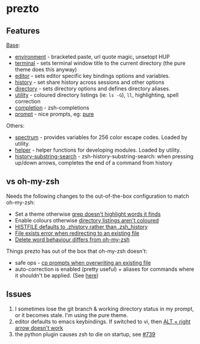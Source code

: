 # prezto

## Features

[Base](https://github.com/sorin-ionescu/prezto/blob/a3a51bdf6c485ff60153e80b66915626fcbacd4f/runcoms/zpreztorc#L32):
* [environment](https://github.com/sorin-ionescu/prezto/tree/master/modules/environment) - bracketed paste, url quote magic, unsetopt HUP
* [terminal](https://github.com/sorin-ionescu/prezto/tree/master/modules/terminal) - sets terminal window title to the current directory (the pure theme does this anyway)
* [editor](https://github.com/sorin-ionescu/prezto/tree/master/modules/editor) - sets editor specific key bindings options and variables.
* [history](https://github.com/sorin-ionescu/prezto/tree/master/modules/histhistory) - set share history across sessions and other options
* [directory](https://github.com/sorin-ionescu/prezto/tree/master/modules/directory) - sets directory options and defines directory aliases.
* [utility](https://github.com/sorin-ionescu/prezto/tree/master/modules/utility) - coloured directory listings (ie: `ls -G`), `ll`, highlighting, spell correction
* [completion](https://github.com/sorin-ionescu/prezto/tree/master/modules/completion) - zsh-completions
* [prompt](https://github.com/sorin-ionescu/prezto/tree/master/modules/prompt) - nice prompts, eg: [pure](https://github.com/sindresorhus/pure)

Others:
* [spectrum](https://github.com/sorin-ionescu/prezto/tree/master/modules/spectrum) - provides variables for 256 color escape codes. Loaded by utility.
* [helper](https://github.com/sorin-ionescu/prezto/tree/master/modules/helper) - helper functions for developing modules. Loaded by utility. 
* [history-substring-search](https://github.com/sorin-ionescu/prezto/tree/master/modules/history-substring-search) - zsh-history-substring-search: when pressing up/down arrows, completes the end of a command from history

## vs oh-my-zsh

Needs the following changes to the out-of-the-box configuration to match oh-my-zsh:
* Set a theme otherwise [grep doesn't highlight words it finds](https://github.com/sorin-ionescu/prezto/issues/1764)
* Enable colours otherwise [directory listings aren't coloured](https://github.com/sorin-ionescu/prezto/issues/1765)
* [HISTFILE defaults to .zhistory rather than .zsh_history](https://github.com/sorin-ionescu/prezto/issues/1766)
* [File exists error when redirecting to an existing file](https://github.com/sorin-ionescu/prezto/issues/1767)
* [Delete word behaviour differs from oh-my-zsh](https://github.com/sorin-ionescu/prezto/issues/1774)

Things prezto has out of the box that oh-my-zsh doesn't:
* safe ops - [cp prompts when overwriting an existing file](https://github.com/sorin-ionescu/prezto/issues/1845)
* auto-correction is enabled (pretty useful) + aliases for commands where it shouldn't be applied. (See [here](https://github.com/sorin-ionescu/prezto/blob/f4ca9ebfc913453f98ba6912a8c42684fd742cc1/modules/utility/init.zsh#L13))

## Issues

1. I sometimes lose the git branch & working directory status in my prompt, or it becomes stale. I'm using the pure theme.
1. editor defaults to emacs keybindings. If switched to vi, then [ALT + right arrow doesn't work](https://github.com/sorin-ionescu/prezto/issues/1763)
1. the python plugin causes zsh to die on startup, see [#739](https://github.com/sorin-ionescu/prezto/issues/739) 
